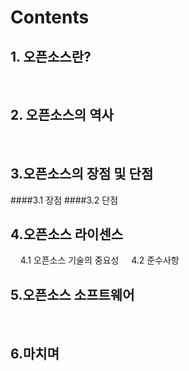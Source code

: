 # Contents

## 1. 오픈소스란?
&nbsp;
## 2. 오픈소스의 역사
&nbsp;
## 3.오픈소스의 장점 및 단점
####3.1 장점
####3.2 단점
&nbsp;
## 4.오픈소스 라이센스
&nbsp;&nbsp;&nbsp;&nbsp;4.1 오픈소스 기술의 중요성
&nbsp;&nbsp;&nbsp;&nbsp;4.2 준수사항
## 5.오픈소스 소프트웨어
&nbsp;
## 6.마치며



